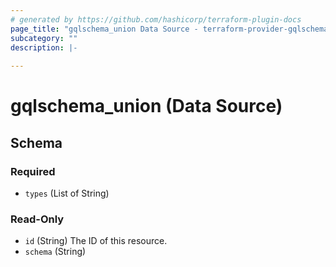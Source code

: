 ```yaml
---
# generated by https://github.com/hashicorp/terraform-plugin-docs
page_title: "gqlschema_union Data Source - terraform-provider-gqlschema"
subcategory: ""
description: |-
  
---
```


# gqlschema_union (Data Source)





<!-- schema generated by tfplugindocs -->
## Schema

### Required

- `types` (List of String)

### Read-Only

- `id` (String) The ID of this resource.
- `schema` (String)


